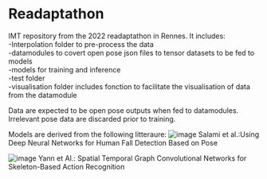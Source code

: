 # Readaptathon   

IMT repository from the 2022 readaptathon in Rennes.  It includes:   
-Interpolation folder to pre-process the data   
-datamodules to covert open pose json files to tensor datasets to be fed to models   
-models for training and inference   
-test folder   
-visualisation folder includes fonction to facilitate the visualisation of data from the datamodule 
  
Data are expected to be open pose outputs when fed to datamodules. Irrelevant pose data are discarded prior to training.  
  
Models are derived from the following litteraure: 
![image](https://user-images.githubusercontent.com/77781338/214563583-161fa476-e151-4c49-8b20-4f0e393936d3.png) 
Salami et al.:Using Deep Neural Networks for Human Fall Detection Based on Pose 
  
![image](https://user-images.githubusercontent.com/77781338/214563665-ddd48aae-f974-40c6-8ea0-98b79961f017.png) 
Yann et Al.: Spatial Temporal Graph Convolutional Networks for Skeleton-Based Action Recognition  




